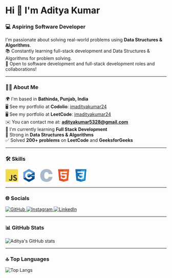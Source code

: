 # Hi 👋 I'm Aditya Kumar

### 💻 Aspiring Software Developer

I'm passionate about solving real-world problems using **Data Structures & Algorithms**.  
📚 Constantly learning full-stack development and Data Structures & Algorithms for problem solving.  
🔗 Open to software development and full-stack development roles and collaborations!

---

### 👨‍💻 About Me

🌍 I'm based in **Bathinda, Punjab, India**  
🖥️ See my portfolio at **Codolio**: [imadityakumar24](https://codolio.com/profile/imadityakumar24)  
🖥️ See my portfolio at **LeetCode**: [imadityakumar24](https://leetcode.com/u/imadityakumar24/)  
✉️ You can contact me at: **adityakumar5328@gmail.com**  
🚀 I'm currently learning **Full Stack Development**  
🧠 Strong in **Data Structures & Algorithms**  
✅ Solved **200+ problems** on **LeetCode** and **GeeksforGeeks**

---

### 🛠️ Skills

<p align="left">
  <img src="https://raw.githubusercontent.com/devicons/devicon/master/icons/javascript/javascript-original.svg" alt="JavaScript" width="40" height="40" style="margin-right:10px;"/>
  <img src="https://raw.githubusercontent.com/devicons/devicon/master/icons/cplusplus/cplusplus-original.svg" alt="C++" width="40" height="40" style="margin-right:10px;"/>
  <img src="https://raw.githubusercontent.com/devicons/devicon/master/icons/c/c-original.svg" alt="C" width="40" height="40" style="margin-right:10px;"/>
  <img src="https://raw.githubusercontent.com/devicons/devicon/master/icons/html5/html5-original.svg" alt="HTML5" width="40" height="40" style="margin-right:10px;"/>
  <img src="https://raw.githubusercontent.com/devicons/devicon/master/icons/css3/css3-original.svg" alt="CSS3" width="40" height="40" style="margin-right:10px;"/>
</p>

---

### 🌐 Socials

<p align="left">
  <a href="https://github.com/imadityakumar24" target="_blank">
    <img src="https://img.shields.io/badge/GitHub-000000?style=for-the-badge&logo=github&logoColor=white" alt="GitHub" />
  </a>
  <a href="https://instagram.com/imadityakumar24" target="_blank">
    <img src="https://img.shields.io/badge/Instagram-E4405F?style=for-the-badge&logo=instagram&logoColor=white" alt="Instagram" />
  </a>
  <a href="https://www.linkedin.com/in/imadityakumar12" target="_blank">
    <img src="https://img.shields.io/badge/LinkedIn-0077B5?style=for-the-badge&logo=linkedin&logoColor=white" alt="LinkedIn" />
  </a>
</p>

---

### 📊 GitHub Stats

![Aditya's GitHub stats](https://github-readme-stats.vercel.app/api?username=imadityakumar24&show_icons=true&theme=tokyonight&hide_border=true)

---

### 🔝 Top Languages

![Top Langs](https://github-readme-stats.vercel.app/api/top-langs/?username=imadityakumar24&layout=compact&theme=tokyonight&hide_border=true)



